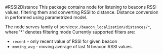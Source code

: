 #RSSI2Distance
This package contains node for listening to beacons RSSI values, filtering them and converting RSSI to distance. 
Distance conversion in performed using parametrized model. 

The node serves family of services: `/beacon_localization/distances/*`, where '*' denotes filtering mode
Currently supported filters are:
* `recent` - only recent value of RSSI for given beacon
* `moving_avg` - moving average of last N beacon RSSI values.


